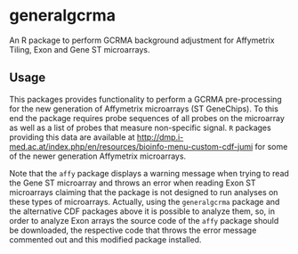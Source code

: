 generalgcrma
============

An R package to perform GCRMA background adjustment for Affymetrix Tiling, Exon and Gene ST microarrays.

Usage
-----

This packages provides functionality to perform a GCRMA pre-processing for the new generation of Affymetrix microarrays (ST GeneChips). To this end the package requires probe sequences of all probes on the microarray as well as a list of probes that measure non-specific signal.
`R` packages providing this data are available at http://dmp.i-med.ac.at/index.php/en/resources/bioinfo-menu-custom-cdf-jumi for some of the newer generation Affymetrix microarrays.

Note that the `affy` package displays a warning message when trying to read the Gene ST microarray and throws an error when reading Exon ST microarrays claiming that the package is not designed to run analyses on these types of microarrays. Actually, using the `generalgcrma` package and the alternative CDF packages above it is possible to analyze them, so, in order to analyze Exon arrays the source code of the `affy` package should be downloaded, the respective code that throws the error message commented out and this modified package installed.

